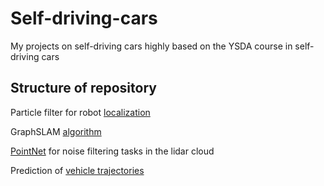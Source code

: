 # Self-driving-cars
My projects on self-driving cars highly based on the YSDA course in self-driving cars

## Structure of repository

Particle filter for robot [localization](https://github.com/aizamaksutova/Self-driving-cars/tree/main/localization)

GraphSLAM [algorithm](https://github.com/aizamaksutova/Self-driving-cars/tree/main/GraphSLAM)

[PointNet](https://github.com/aizamaksutova/Self-driving-cars/tree/main/PointNet) for noise filtering tasks in the lidar cloud

Prediction of [vehicle trajectories](https://github.com/aizamaksutova/Self-driving-cars/tree/main/VehicleTrajectory)
